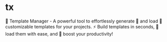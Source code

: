 # tx
📝 Template Manager - A powerful tool to effortlessly generate 🎨 and load 📂 customizable templates for your projects. ⚡ Build templates in seconds, 🔄 load them with ease, and 🚀 boost your productivity!
